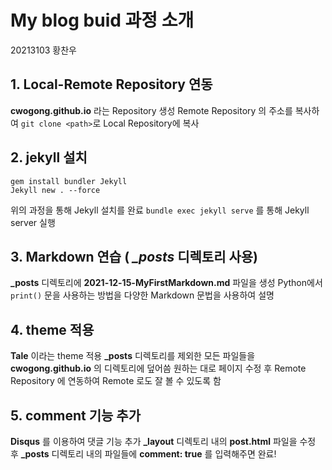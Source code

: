 # My blog buid 과정 소개
20213103 황찬우

## 1. Local-Remote Repository 연동
**cwogong.github.io** 라는 Repository 생성 
Remote Repository 의 주소를 복사하여 
`git clone <path>`로 Local Repository에 복사

## 2. jekyll 설치
```
gem install bundler Jekyll
Jekyll new . --force
```
위의 과정을 통해 Jekyll 설치를 완료
`bundle exec jekyll serve` 를 통해 Jekyll server 실행

## 3. Markdown 연습 ( *_posts* 디렉토리 사용)
**_posts** 디렉토리에 **2021-12-15-MyFirstMarkdown.md** 파일을 생성
Python에서 `print()` 문을 사용하는 방법을 다양한 Markdown 문법을 사용하여 설명

## 4. theme 적용
**Tale** 이라는 theme 적용
**_posts** 디렉토리를 제외한 모든 파일들을 **cwogong.github.io** 의 디렉토리에 덮어씀
원하는 대로 페이지 수정 후 Remote Repository 에 연동하여 Remote 로도 잘 볼 수 있도록 함

## 5. comment 기능 추가
**Disqus** 를 이용하여 댓글 기능 추가
**_layout** 디렉토리 내의 **post.html** 파일을 수정 후
**_posts** 디렉토리 내의 파일들에 **comment: true** 를 입력해주면 완료!

